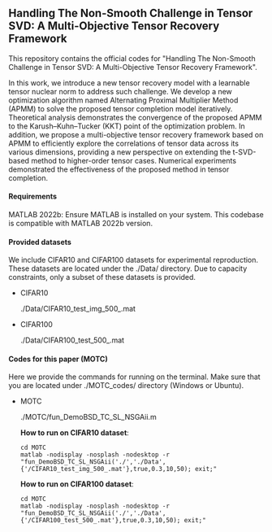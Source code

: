 ## Handling The Non-Smooth  Challenge  in Tensor SVD: A Multi-Objective Tensor Recovery Framework


This repository contains the official codes for "Handling The Non-Smooth Challenge in Tensor SVD: A Multi-Objective Tensor Recovery Framework".


In this work, we introduce a new  tensor recovery model  with a  learnable   tensor nuclear norm to address such challenge. 
We develop a new optimization algorithm named Alternating Proximal Multiplier Method (APMM)  to solve the proposed tensor completion model  iteratively. Theoretical analysis  demonstrates  the convergence of the proposed APMM to the Karush–Kuhn–Tucker (KKT)  point of the  optimization problem.  In addition,  we propose a  multi-objective tensor recovery framework  based on  APMM to efficiently  explore the correlations of tensor data across its various dimensions, providing a new perspective on extending the t-SVD-based method to higher-order tensor cases. Numerical experiments demonstrated the effectiveness of the proposed method in   tensor completion.


#### Requirements
MATLAB 2022b: Ensure MATLAB is installed on your system. This codebase is compatible with MATLAB 2022b version. 


#### Provided datasets
We include CIFAR10 and CIFAR100 datasets for experimental reproduction. These datasets are located under the ./Data/ directory. Due to capacity constraints, only a subset of these datasets is provided. 

- CIFAR10
  
  ./Data/CIFAR10_test_img_500_.mat
  
- CIFAR100

  ./Data/CIFAR100_test_500_.mat

#### Codes for this paper (MOTC)
Here we provide the commands for running on the terminal. Make sure that you are located under ./MOTC_codes/ directory (Windows or Ubuntu).



  
- MOTC
  
  ./MOTC/fun_DemoBSD_TC_SL_NSGAii.m
  
  **How to run on CIFAR10 dataset**:
  ```
  cd MOTC
  matlab -nodisplay -nosplash -nodesktop -r "fun_DemoBSD_TC_SL_NSGAii('./','./Data',{'/CIFAR10_test_img_500_.mat'},true,0.3,10,50); exit;"
  ```
  **How to run on CIFAR100 dataset**:
  ```
  cd MOTC
  matlab -nodisplay -nosplash -nodesktop -r "fun_DemoBSD_TC_SL_NSGAii('./','./Data',{'/CIFAR100_test_500_.mat'},true,0.3,10,50); exit;"
  ```


